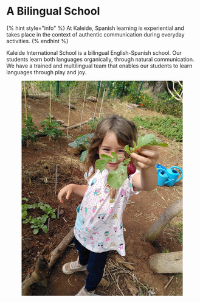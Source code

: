# A Bilingual School

{% hint style="info" %}
At Kaleide, Spanish learning is experiential and takes place in the context of authentic communication during everyday activities.
{% endhint %}

Kaleide International School is a bilingual English-Spanish school. Our students learn both languages organically, through natural communication. We have a trained and multilingual team that enables our students to learn languages through play and joy.

<figure><img src="../../.gitbook/assets/IMG_2030.JPG" alt=""><figcaption></figcaption></figure>
